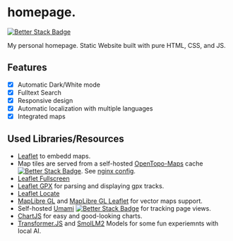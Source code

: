 # homepage.

[![Better Stack Badge](https://uptime.betterstack.com/status-badges/v2/monitor/1t3s2.svg)](https://status.leonbruns.de)

My personal homepage. Static Website built with pure HTML, CSS, and JS.

## Features

- [x] Automatic Dark/White mode
- [x] Fulltext Search
- [x] Responsive design
- [x] Automatic localization with multiple languages
- [x] Integrated maps

## Used Libraries/Resources

- [Leaflet](https://github.com/Leaflet/Leaflet) to embedd maps. 
- Map tiles are served from a self-hosted [OpenTopo-Maps](https://opentopomap.org/about) cache [![Better Stack Badge](https://uptime.betterstack.com/status-badges/v2/monitor/1t3sb.svg)](https://status.leonbruns.de). See [nginx config](https://gist.github.com/LundiNord/689042bc69a496dafc2a4440ce05cbfa).
- [Leaflet Fullscreen](https://github.com/brunob/leaflet.fullscreen)
- [Leaflet GPX](https://github.com/mpetazzoni/leaflet-gpx) for parsing and displaying gpx tracks.
- [Leaflet Locate](https://github.com/domoritz/leaflet-locatecontrol)
- [MapLibre GL](https://github.com/maplibre/maplibre-gl-js) and [MapLibre GL Leaflet](https://github.com/maplibre/maplibre-gl-leaflet) for vector maps support.
- Self-hosted [Umami](https://github.com/umami-software/umami) [![Better Stack Badge](https://uptime.betterstack.com/status-badges/v2/monitor/1ti8l.svg)](https://status.leonbruns.de) for tracking page views.
- [ChartJS](https://github.com/chartjs/Chart.js) for easy and good-looking charts.
- [Transformer.JS](https://github.com/huggingface/transformers.js/) and [SmolLM2](https://github.com/huggingface/smollm?tab=readme-ov-file#-smollm2-language-model) Models for some fun experiemnts with local AI.
